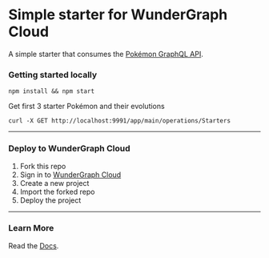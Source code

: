 # Simple starter for WunderGraph Cloud

A simple starter that consumes the [Pokémon GraphQL API](https://graphql-pokeapi.vercel.app).

### Getting started locally

```shell
npm install && npm start
```

Get first 3 starter Pokémon and their evolutions

```shell
curl -X GET http://localhost:9991/app/main/operations/Starters
```

---
### Deploy to WunderGraph Cloud


1. Fork this repo
2. Sign in to [WunderGraph Cloud](https://cloud.wundergraph.com)
3. Create a new project
4. Import the forked repo
5. Deploy the project

---
### Learn More

Read the [Docs](https://wundergraph.com/docs).

